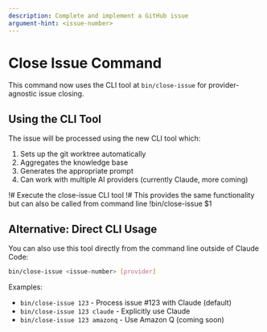 ```yaml
---
description: Complete and implement a GitHub issue
argument-hint: <issue-number>
---
```


# Close Issue Command

This command now uses the CLI tool at `bin/close-issue` for provider-agnostic issue closing.

## Using the CLI Tool

The issue will be processed using the new CLI tool which:
1. Sets up the git worktree automatically
2. Aggregates the knowledge base
3. Generates the appropriate prompt
4. Can work with multiple AI providers (currently Claude, more coming)

!# Execute the close-issue CLI tool
!# This provides the same functionality but can also be called from command line
!bin/close-issue $1

## Alternative: Direct CLI Usage

You can also use this tool directly from the command line outside of Claude Code:
```bash
bin/close-issue <issue-number> [provider]
```

Examples:
- `bin/close-issue 123` - Process issue #123 with Claude (default)
- `bin/close-issue 123 claude` - Explicitly use Claude
- `bin/close-issue 123 amazonq` - Use Amazon Q (coming soon)